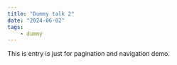 ```yaml
---
title: "Dummy talk 2"
date: "2024-06-02"
tags:
    - dummy
---
```


This is entry is just for pagination and navigation demo.